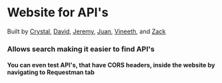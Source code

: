 # Website for API's

Built by [Crystal](https://github.com/crystalsc), [David](https://github.com/d-heck), [Jeremy](https://github.com/Gojeflone), [Juan](https://github.com/jvillacis), [Vineeth](https://github.com/vgutta), and [Zack](https://github.com/klodzack)

### Allows search making it easier to find API's

#### You can even test API's, that have CORS headers, inside the website by navigating to Requestman tab
